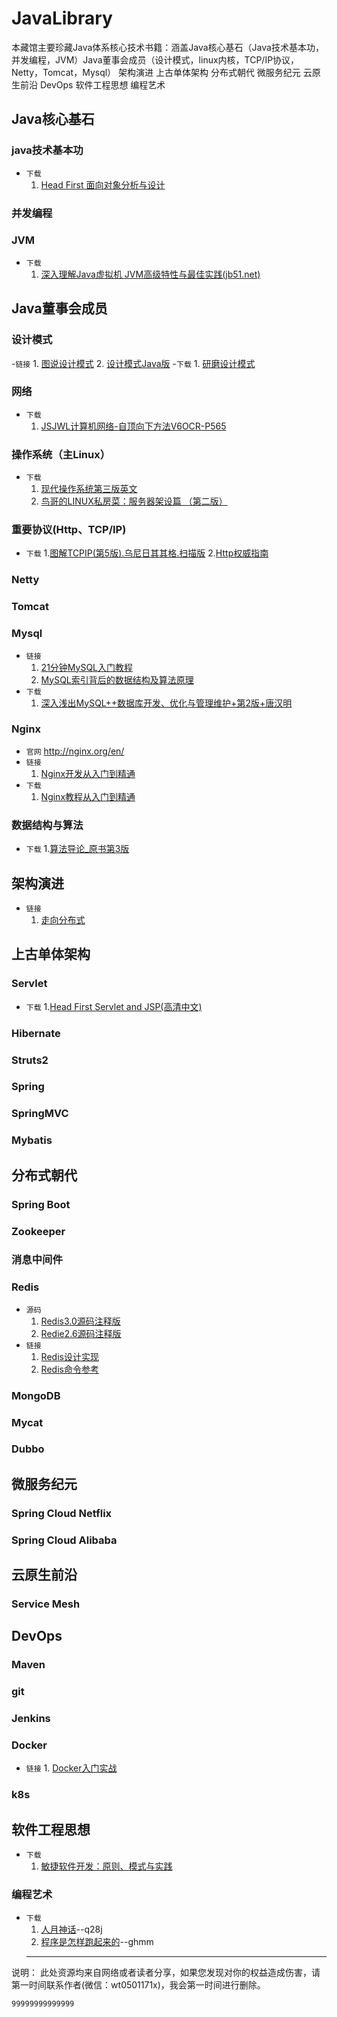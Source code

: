 # JavaLibrary
本藏馆主要珍藏Java体系核心技术书籍：涵盖Java核心基石（Java技术基本功，并发编程，JVM）Java董事会成员（设计模式，linux内核，TCP/IP协议，Netty，Tomcat，Mysql） 架构演进 上古单体架构 分布式朝代 微服务纪元 云原生前沿  DevOps 软件工程思想 编程艺术

## Java核心基石
### java技术基本功
  - `下载`
    1. [Head First 面向对象分析与设计](https://pan.baidu.com/s/1SmGMQqZngAGWHp0LMg_wew)
### 并发编程
### JVM
  - `下载`
    1. [深入理解Java虚拟机 JVM高级特性与最佳实践(jb51.net)](https://pan.baidu.com/s/1__qq8sXvwH62eAG_bk9g_Q)

## Java董事会成员
### 设计模式
  -`链接`
    1. [图说设计模式](http://design-patterns.readthedocs.org/zh_CN/latest/index.html)
    2. [设计模式Java版](https://quanke.gitbooks.io/design-pattern-java/content/)
  -`下载`
    1. [研磨设计模式](https://pan.baidu.com/s/1X4OZFxj293_yibxoC32jEA) 
### 网络
  - `下载`
    1. [JSJWL计算机网络-自顶向下方法V6OCR-P565](https://pan.baidu.com/s/1ND9TYpgNsKOI1jS0w5zfLQ)
### 操作系统（主Linux）
  - `下载`
    1. [现代操作系统第三版英文](https://pan.baidu.com/s/1dryVpoNlCyZeyAUhr7i8Lg)
    2. [鸟哥的LINUX私房菜：服务器架设篇 （第二版）](https://pan.baidu.com/s/1Mwlu12jYatrT_EGnjPfUNg)
### 重要协议(Http、TCP/IP)
  - `下载`
    1.[图解TCPIP(第5版).乌尼日其其格.扫描版](https://pan.baidu.com/s/1rPnpSqAwv6CaNha54mFnHQ)
    2.[Http权威指南](https://pan.baidu.com/s/1MNCnCSsNiNiw-5C2ANgVAg)
### Netty
### Tomcat
### Mysql
  - `链接`
    1. [21分钟MySQL入门教程](https://www.cnblogs.com/mr-wid/archive/2013/05/09/3068229.html)
    2. [MySQL索引背后的数据结构及算法原理](http://blog.codinglabs.org/articles/theory-of-mysql-index.html)
  - `下载`
    1. [深入浅出MySQL++数据库开发、优化与管理维护+第2版+唐汉明](https://pan.baidu.com/s/1yiEPSgSVKD9adVEZ_n2AEA)
### Nginx
  - `官网`
    http://nginx.org/en/
  - `链接`
    1. [Nginx开发从入门到精通](http://tengine.taobao.org/book/index.html)
  - `下载`
    1. [Nginx教程从入门到精通](https://pan.baidu.com/s/13GaHFGPFf1cbZpHCnZtEGA)
### 数据结构与算法
  - `下载`
    1.[算法导论_原书第3版](https://pan.baidu.com/s/1Cak8-v3UBEyWe7HxtCo5rw)

## 架构演进
  - `链接`
    1. [走向分布式](http://dcaoyuan.github.io/papers/pdfs/Scalability.pdf)

## 上古单体架构
### Servlet
  - `下载`
    1.[Head First Servlet and JSP(高清中文)](https://pan.baidu.com/s/15mtGsTxXMwt1bWjTCbtfHQ)
### Hibernate
### Struts2
### Spring
### SpringMVC
### Mybatis

## 分布式朝代
### Spring Boot
### Zookeeper
### 消息中间件
### Redis
- `源码`
  1. [Redis3.0源码注释版](https://github.com/huangz1990/redis-3.0-annotated)
  2. [Redie2.6源码注释版](https://github.com/huangz1990/annotated_redis_source)
- `链接`
  1. [Redis设计实现](http://redisbook.com/)
  2. [Redis命令参考](http://redisdoc.com/)
  
### MongoDB
### Mycat
### Dubbo


## 微服务纪元
### Spring Cloud Netflix
### Spring Cloud Alibaba

## 云原生前沿
### Service Mesh

## DevOps
### Maven
### git
### Jenkins
### Docker
  -  `链接`
    1. [Docker入门实战](https://yuedu.baidu.com/ebook/d817967416fc700abb68fca1?pn=1)
### k8s

## 软件工程思想
  - `下载`
    1. [敏捷软件开发：原则、模式与实践](https://pan.baidu.com/s/1v-QPlYOYTTptKtZDJk1c4w)
### 编程艺术
  - `下载`
    1. [人月神话](https://pan.baidu.com/s/1aqovbAXJ26LDlujcnPiDvA)--q28j
    2. [程序是怎样跑起来的](https://pan.baidu.com/s/1cj4FZXyzhjnQKxmAPhX6ug)--ghmm
    **************
说明：
    此处资源均来自网络或者读者分享，如果您发现对你的权益造成伤害，请第一时间联系作者(微信：wt0501171x)，我会第一时间进行删除。
    
    99999999999999
